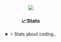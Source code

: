 <div align="center">
  
<p align="center">
  <img src="https://lanyard.cnrad.dev/api/1018290650602553364" />
</p>

### 📈Stats
<details>
    <summary> ⚡ Stats about coding.. </> </summary>
    <br/>

<!--START_SECTION:waka-->
![Code Time](http://img.shields.io/badge/Code%20Time-105%20hrs%2043%20mins-blue)

![Profile Views](http://img.shields.io/badge/Profile%20Views-9-blue)

**🐱 My GitHub Data** 

> 📦 1.1 MB Used in GitHub's Storage 
 > 
> 💼 Opted to Hire
 > 
> 📜 5 Public Repositories 
 > 
> 🔑 19 Private Repositories 
 > 
**I'm an Early 🐤** 

```text
🌞 Morning                26 commits          ██░░░░░░░░░░░░░░░░░░░░░░░   06.79 % 
🌆 Daytime                181 commits         ████████████░░░░░░░░░░░░░   47.26 % 
🌃 Evening                134 commits         █████████░░░░░░░░░░░░░░░░   34.99 % 
🌙 Night                  42 commits          ███░░░░░░░░░░░░░░░░░░░░░░   10.97 % 
```
📅 **I'm Most Productive on Sunday** 

```text
Monday                   23 commits          ██░░░░░░░░░░░░░░░░░░░░░░░   06.01 % 
Tuesday                  49 commits          ███░░░░░░░░░░░░░░░░░░░░░░   12.79 % 
Wednesday                49 commits          ███░░░░░░░░░░░░░░░░░░░░░░   12.79 % 
Thursday                 57 commits          ████░░░░░░░░░░░░░░░░░░░░░   14.88 % 
Friday                   50 commits          ███░░░░░░░░░░░░░░░░░░░░░░   13.05 % 
Saturday                 66 commits          ████░░░░░░░░░░░░░░░░░░░░░   17.23 % 
Sunday                   89 commits          ██████░░░░░░░░░░░░░░░░░░░   23.24 % 
```


📊 **This Week I Spent My Time On** 

```text
🕑︎ Time Zone: Europe/Berlin

💬 Programming Languages: 
Lua                      30 hrs 21 mins      █████████████████████░░░░   82.46 % 
CSS                      1 hr 49 mins        █░░░░░░░░░░░░░░░░░░░░░░░░   04.94 % 
JavaScript               1 hr 21 mins        █░░░░░░░░░░░░░░░░░░░░░░░░   03.71 % 
Other                    1 hr 20 mins        █░░░░░░░░░░░░░░░░░░░░░░░░   03.66 % 
HTML                     1 hr 2 mins         █░░░░░░░░░░░░░░░░░░░░░░░░   02.81 % 

🔥 Editors: 
VS Code                  36 hrs 49 mins      █████████████████████████   100.00 % 

🐱‍💻 Projects: 
[framework]              33 hrs 8 mins       ███████████████████████░░   90.01 % 
server                   2 hrs 15 mins       ██░░░░░░░░░░░░░░░░░░░░░░░   06.14 % 
Unknown Project          1 hr 11 mins        █░░░░░░░░░░░░░░░░░░░░░░░░   03.23 % 
FPlayT                   8 mins              ░░░░░░░░░░░░░░░░░░░░░░░░░   00.38 % 
resources                5 mins              ░░░░░░░░░░░░░░░░░░░░░░░░░   00.23 % 

💻 Operating System: 
Windows                  36 hrs 49 mins      █████████████████████████   100.00 % 
```

**I Mostly Code in JavaScript** 

```text
JavaScript               7 repos             ████████░░░░░░░░░░░░░░░░░   31.82 % 
Lua                      5 repos             ██████░░░░░░░░░░░░░░░░░░░   22.73 % 
Shell                    3 repos             ███░░░░░░░░░░░░░░░░░░░░░░   13.64 % 
Python                   3 repos             ███░░░░░░░░░░░░░░░░░░░░░░   13.64 % 
HTML                     1 repo              █░░░░░░░░░░░░░░░░░░░░░░░░   04.55 % 
```




 Last Updated on 04/11/2024 05:41:01 UTC
<!--END_SECTION:waka-->
</details>
